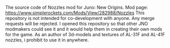 The source code of Nozzles mod for Juno: New Origins.
Mod page: https://www.simplerockets.com/Mods/View/282988/Nozzles
This repository is not intended for co-development with anyone.
Any merge requests will be rejected.
I opened this repository so that other JNO modmakers could see it and it would help them in creating their own mods for the game.
As an author of 3d-models and textures of AL-31F and AL-41F nozzles, i prohibit to use it in anywhere.